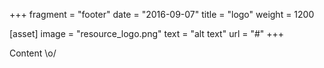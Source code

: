 +++
fragment = "footer"
date = "2016-09-07"
title = "logo"
weight = 1200

[asset]
  image = "resource_logo.png"
  text = "alt text"
  url = "#"
+++

Content \o/
